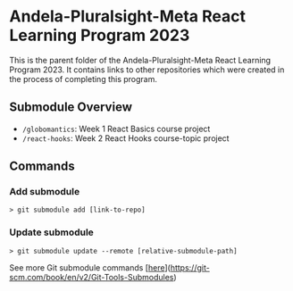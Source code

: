 # Andela-Pluralsight-Meta React Learning Program 2023
This is the parent folder of the Andela-Pluralsight-Meta React Learning Program 2023. It contains links to other repositories which were created in the process of completing this program.

## Submodule Overview
* `/globomantics`: Week 1 React Basics course project
* `/react-hooks`: Week 2 React Hooks course-topic project

## Commands
### Add submodule
`> git submodule add [link-to-repo]`

### Update submodule
`> git submodule update --remote [relative-submodule-path]`

See more Git submodule commands [[here](https://git-scm.com/book/en/v2/Git-Tools-Submodules)](https://git-scm.com/book/en/v2/Git-Tools-Submodules)